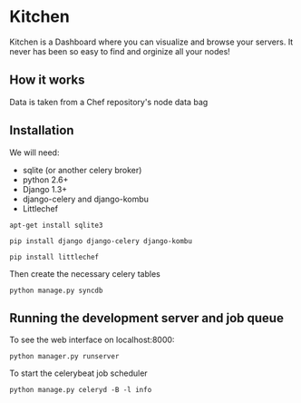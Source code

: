 # Kitchen

Kitchen is a Dashboard where you can visualize and browse your servers.
It never has been so easy to find and orginize all your nodes!

## How it works

Data is taken from a Chef repository's node data bag

## Installation

We will need:

* sqlite (or another celery broker)
* python 2.6+
* Django 1.3+
* django-celery and django-kombu
* Littlechef

`apt-get install sqlite3`

`pip install django django-celery django-kombu`

`pip install littlechef`

Then create the necessary celery tables

`python manage.py syncdb`

## Running the development server and job queue

To see the web interface on localhost:8000:

`python manager.py runserver`

To start the celerybeat job scheduler

`python manage.py celeryd -B -l info`
